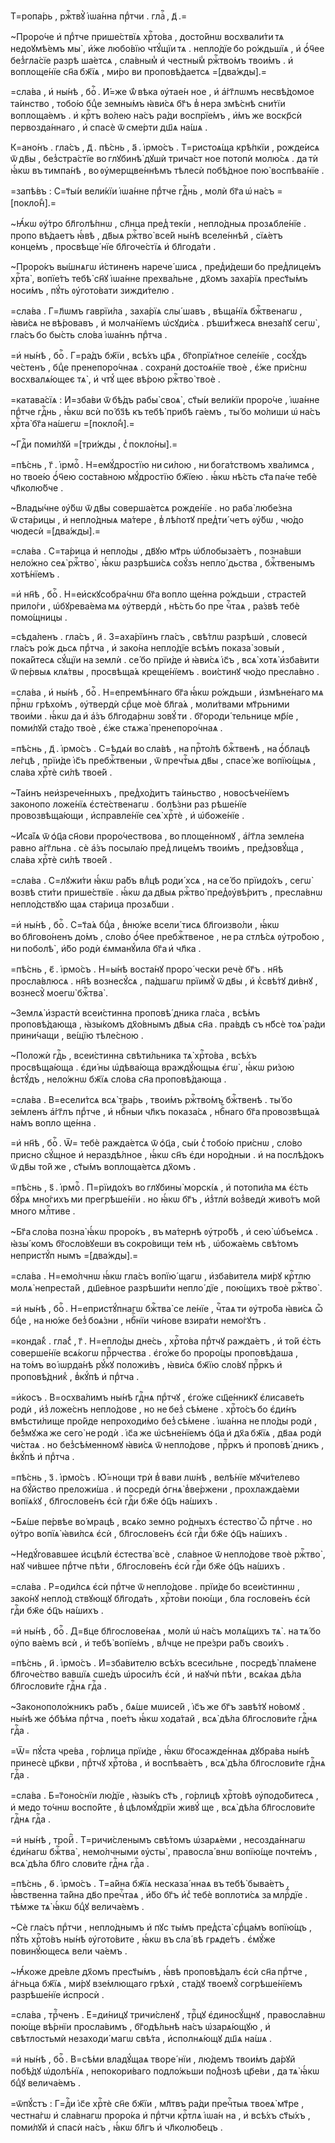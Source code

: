 Т=ропа́рь , ржⷭ҇твꙋ̀ і҆ѡа́нна прⷣтчи . глаⷭ҇ , д҃ .=

~Проро́че и҆ прⷣтче прише́ствїѧ хрⷭ҇то́ва , досто́йнѡ восхвали́ти тѧ недоꙋмѣ́емъ мы̀ , и҆́же любо́вїю чтꙋ́щїи тѧ . непло́дїе бо ро́ждьшїѧ , и҆ ѻ҆́ч҃ее без̾гла́сїе разрѣ ша́етсѧ , сла́вным̾ и҆ честны́м̾ ржⷭ҇тво́мъ твои́мъ . и҆ воплоще́нїе сн҃а бж҃їѧ , ми́ро ви проповѣ́даетсѧ =[два́жды].=

=сла́ва , и҆ ны́нѣ , боⷢ҇ . И҆́=же ѿ́ вѣка ᲂу҆тае́н ное , и҆ а҆́гг҃лѡмъ несвѣ́домое та́инство , тобо́ю бцⷣе земны́мъ ꙗ҆ви́сѧ бг҃ъ в̾ нера змѣ́снѣ сни́тїи воплоща́емъ . и҆ крⷭ҇тъ во́лею на́съ ра́ди воспрїе́мъ , и҆́мъ же воскр҃сѝ первозда́ннаго , и҆ спасѐ ѿ сме́рти дш҃ѧ на́шѧ .

К=ано́нъ . гла́съ , д҃ . пѣ́снь , а҃ . і҆рмо́съ . Т=ристоѧ́ща крѣ́пкїи , рожде́исѧ ѿ дв҃ы , без̾стра́стїе во глꙋбинѣ̀ дꙋшѝ трича́ст ное потопѝ молю́сѧ . да тѝ ꙗ҆́кѡ въ тимпа́нѣ , во ᲂу҆мерщве́ннѣмъ тѣлесѝ побѣ́дное пою̀ воспѣва́нїе .

=запѣ́въ : С=т҃ы́и вели́кїи і҆ѡа́нне прⷣтче гдⷭ҇нь , молѝ бг҃а ѡ҆ на́съ =[покло́н̾].=

~Ꙗ҆́кѡ ᲂу҆́тро бл҃голѣ́пнѡ , сл҃нца пред̾ текі́и , непло́дныѧ прозѧбле́нїе . пропо вѣ́даетъ ꙗ҆́вѣ , дв҃ыѧ ржⷭ҇тво̀ все́й ны́нѣ вселе́ннѣй , сїѧ́етъ конце́мъ , просвѣще́ нїе бл҃гоче́стїѧ и҆ бл҃года́ти .

~Проро́къ вы́шнѧгѡ и҆́стиненъ нарече́ шисѧ , пред̾и́деши бо пред̾лице́мъ хрⷭ҇та̀ , вопїе́тъ тебѣ̀ сн҃ꙋ і҆ѡа́нне прехва́льне , дх҃омъ заха́рїѧ прест҃ы́мъ носи́мъ , пꙋ́ть ᲂу҆гото́вати зижди́телю .

=сла́ва . Г=л҃ѡмъ гаврїи́ла , заха́рїѧ слы́ шавъ , вѣща́нїѧ бжⷭ҇твенагѡ , ꙗ҆ви́сѧ не вѣ́ровавъ , и҆ молча́нїемъ ѡ҆сꙋди́сѧ . рѣши́т̾жесѧ внеза́пꙋ сегѡ̀ , гла́съ бо бы́сть сло́ва і҆ѡа́ннъ прⷣтча .

=и҆ ны́нѣ , боⷢ҇ . Г=ра́дъ бж҃їи , всѣ́хъ цр҃ѧ , бг҃опрїѧ́тное селе́нїе , сосꙋ́дъ че́стенъ , бцⷣе пренепоро́чнаѧ . сохранѝ достоѧ́нїе твоѐ , є҆́же при́снѡ восхвалѧ́ющеє тѧ̀ , и҆ чтꙋ́ щеє вѣ́рою ржⷭ҇тво̀ твоѐ .

=катава́сїѧ : И҆=зба́ви ѿ бѣ́дъ рабы̀ своѧ̀ , ст҃ы́и вели́кїи проро́че , і҆ѡа́нне прⷣтче гдⷭ҇нь , ꙗ҆́кѡ всѝ по́ бз҃ѣ къ тебѣ̀ прибѣ га́емъ , ты́ бо мо́лиши ѡ҆ на́съ хрⷭ҇та̀ бг҃а на́шегѡ =[покло́н̾].=

~Гдⷭ҇и поми́лꙋй =[три́жды , с̾ покло́ны].=

=пѣ́снь , г҃ . і҆рмоⷭ҇ . Н=емꙋ́дростїю ни си́лою , ни бога́тствомъ хва́лимсѧ , но твое́ю ѻ҆́ч҃ею соста́вною мꙋ́дростїю бж҃їею . ꙗ҆́кѡ нѣ́сть ст҃а па́че тебѐ чл҃колю́бче .

~Влады́чне ᲂу҆́бѡ ѿ дв҃ы соверша́етсѧ рожде́нїе . но раба̀ любе́зна ѿ ста́рицы , и҆ непло́дныѧ ма́тере , в̾ лѣ́потꙋ пред̾ти́ четъ ᲂу҆́бѡ , чю́до чюдесѝ =[два́жды].=

=сла́ва . С=та́рица и҆ непло́ды , дв҃ꙋю мт҃рь ѡ҆блобыза́етъ , позна́вши нело́жно сеѧ̀ ржⷭ҇тво̀ , ꙗ҆́кѡ разрѣши́сѧ соꙋ́зъ непло́ дьства , бжⷭ҇твенымъ хотѣ́нїемъ .

=и҆ нн҃ѣ , боⷢ҇ . Н=еи҆скꙋсобра́чнѡ бг҃а вопло ще́нна ро́ждьши , страсте́й прило́ги , ѡ҆бꙋрева́ема мѧ ᲂу҆твердѝ , нѣ́сть бо пре чⷭ҇таѧ , ра́звѣ тебѐ помо́щницы .

=сѣда́ленъ . гла́съ , и҃ . З=аха́рїинъ гла́съ , свѣ́тлѡ разрѣшѝ , словесѝ гла́съ ро́ж дьсѧ прⷣтча , и҆ зако́на непло́дїе всѣ́мъ показа̀ зовы́и , пока́йтесѧ сꙋ́щїи на землѝ . се́ бо прїи́де и҆ ꙗ҆ви́сѧ і҆с҃ъ , всѧ̀ хотѧ̀ и҆зба́вити ѿ пе́рвыѧ клѧ́твы , просвѣща́ѧ креще́нїемъ . вои́стинꙋ чю́до пресла́вно .

=сла́ва , и҆ ны́нѣ , боⷢ҇ . Н=епремѣ́ннаго бг҃а ꙗ҆́кѡ ро́ждьши , и҆змѣне́наго мѧ прⷭ҇нѡ грѣхо́мъ , ᲂу҆твердѝ срⷣце моѐ бл҃га́ѧ , моли́твами мт҃рьними твои́ми . ꙗ҆́кѡ да и҆ а҆́зъ бл҃года́рнѡ зовꙋ́ ти . бг҃ороди́ тельнице мр҃і́е , поми́лꙋй ста́до твоѐ , є҆́же стѧжа̀ пренепоро́чнаѧ .

=пѣ́снь , д҃ . і҆рмо́съ . С=ѣдѧ́и во сла́вѣ , на прⷭ҇то́лѣ бжⷭ҇твенѣ , на ѻ҆́блацѣ ле́гцѣ , прїи́де і҆с҃ъ пребжⷭ҇твеныи , ѿ пречтⷭ҇ыѧ дв҃ы , спасе́ же вопїю́щыѧ , сла́ва хрⷭ҇тѐ си́лѣ твое́й .

~Та́инъ неи҆зрече́нныхъ , пред̾хо́дитъ та́иньство , новосѣче́нїемъ законопо ложе́нїѧ є҆сте́ственагѡ . болѣ́зни раз рѣше́нїе провозвѣща́ющи , и҆справле́нїе сеѧ̀ хрⷭ҇тѐ , и҆ ѡ҆боже́нїе .

~И҆са́їѧ ѿ ѻ҆ц҃а сн҃ови проро́чествова , во площе́нномꙋ , а҆́гг҃ла земле́на равно а́гг҃льна . сѐ а҆́зъ посыла́ю пред̾ лице́мъ твои́мъ , пред̾зовꙋ́ща , сла́ва хрⷭ҇тѐ си́лѣ твое́й .

=сла́ва . С=лꙋжи́ти ꙗ҆́кѡ ра́бъ влⷣцѣ роди́ хсѧ , на се́ бо прїидо́хъ , сегѡ̀ возвѣ сти́ти прише́ствїе . ꙗ҆́кѡ да дв҃ыѧ ржⷭ҇тво̀ пред̾ᲂу҆вѣ́ритъ , пресла́внѡ непло́дствꙋю щаѧ ста́рица прозѧ́бши .

=и҆ ны́нѣ , боⷢ҇ . С=т҃а́ѧ бцⷣа , в̾ню́же всели́ тисѧ бл҃гоизво́ли , ꙗ҆́кѡ во бл҃гово́ненъ до́мъ , сло́во ѻ҆́ч҃ее пребжⷭ҇твеное , не ра стлѣ́сѧ ᲂу҆тро́бою , ни поболѣ̀ , и҆́бо родѝ є҆мманꙋ́ила бг҃а и҆ чл҃ка .

=пѣ́снь , є҃ . і҆рмо́съ . Н=ы́нѣ воста́нꙋ проро́ чески речѐ бг҃ъ . нн҃ѣ просла́влюсѧ . нн҃ѣ вознесꙋ́сѧ , па́дшагѡ прїимꙋ̀ ѿ дв҃ы , и҆ к̾свѣ́тꙋ ди́внꙋ , вознесꙋ̀ моегѡ̀ бжⷭ҇тва̀ .

~Землѧ̀ и҆зрастѝ всеи́стинна проповѣ́ дника гла́са , всѣ́мъ проповѣ́дающа , ꙗ҆зы́комъ дх҃о́внымъ дв҃ыѧ сн҃а . пра́вдѣ съ нб҃сѐ тоѧ̀ ра́ди прини́чащи , ве́щїю тѣле́сною .

~Положѝ гдⷭ҇ь , всеи́стинна свѣти́льника тѧ̀ хрⷭ҇то́ва , всѣ́хъ просвѣща́юща . є҆ди́ ны ѡ҆дѣва́юща враждꙋ́ющыѧ є҆гѡ̀ , ꙗ҆́кѡ ри́зою в̾стꙋ́дъ , нело́жнѡ бж҃їѧ сло́ва сн҃а проповѣ́дающа .

=сла́ва . В=есели́тсѧ всѧ̀ тва́рь , твои́мъ ржⷭ҇тво́мъ бжⷭ҇твенѣ . ты́ бо зе́мленъ а҆́гг҃лъ прⷣтче , и҆ нбⷭ҇ныи чл҃къ показа́сѧ , нбⷭ҇наго бг҃а провозвѣща́ѧ на́мъ вопло ще́нна .

=и҆ нн҃ѣ , боⷢ҇ . Ѿ= тебѐ ражда́етсѧ ѿ ѻ҆ц҃а , сы́и с̾ тобо́ю при́снѡ , сло́во присно сꙋ́щное и҆ нераздѣ́лное , ꙗ҆́кѡ сн҃ъ є҆ди норо́дныи . и҆ на послѣ́докъ ѿ дв҃ы то́й же , ст҃ы́мъ воплоща́етсѧ дх҃омъ .

=пѣ́снь , ѕ҃ . і҆рмоⷭ҇ . П=рїидо́хъ во глꙋбины̀ морскі́ѧ , и҆ потопи́ла мѧ є҆́сть бꙋ́рѧ мно́гихъ ми прегрѣше́нїи . но ꙗ҆́кѡ бг҃ъ , и҆з̾тлѝ воз̾ведѝ живо́тъ мо́й много млⷭ҇тиве .

~Бг҃а сло́ва позна̀ ꙗ҆́кѡ проро́къ , въ ма́тернѣ ᲂу҆тро́бѣ , и҆ сею̀ ѡ҆бъе́мсѧ . ꙗ҆зы́ комъ бг҃осло́вꙋеши въ сокро́вищи те́м нѣ , ѡ҆божа́емь свѣ́томъ непристꙋ́п нымъ =[два́жды].=

=сла́ва . Н=емо́лчнѡ ꙗ҆́кѡ гла́съ вопїю́ щагѡ , и҆зба́вителѧ ми́рꙋ крⷭ҇тлю молѧ̀ непреста́й , дш҃е́вное разрѣши́ти непло́ дїе , пою́щихъ твоѐ ржⷭ҇тво̀ .

=и҆ ны́нѣ , боⷢ҇ . Н=епристꙋ́пнагѡ бжⷭ҇тва̀ се ле́нїе , чⷭ҇таѧ ти ᲂу҆тро́ба ꙗ҆ви́сѧ ѽ бцⷣе , на ню́же без̾ боѧ́зни , нбⷭ҇нїи чи́нове взира́ти немо́гꙋтъ .

=конда́к̾ . гла́с̾ , г҃ . Н=епло́ды дне́сь , хрⷭ҇то́ва прⷣтчꙋ ражда́етъ , и҆ то́й є҆́сть соверше́нїе всѧ́когѡ прⷪ҇рчества . є҆го́же бо проро́цы проповѣ́даша , на то́мъ во і҆ѡрда́нѣ рꙋ́кꙋ положи́въ , ꙗ҆ви́сѧ бж҃їю сло́вꙋ прⷪ҇ркъ и҆ проповѣ́дник̾ , в̾кꙋ́пѣ и҆ прⷣтча .

=и҆́косъ . В=осхва́лимъ ны́нѣ гдⷭ҇нѧ прⷣтчꙋ , є҆го́же сщ҃е́нникꙋ є҆лисаве́ть родѝ , и҆з̾ ложе́снъ непло́дове , но не без̾ сѣ́мене . хрⷭ҇то́съ бо є҆ди́нъ вмѣсти́лище про́йде непроходи́мо без̾ сѣ́мене . і҆ѡа́нна не пло́ды родѝ , бе́з̾мꙋжа же сего̀ не родѝ . і҆с҃а же ѡ҆сѣне́нїемъ ѻ҆ц҃а и҆ дх҃а бж҃їѧ , дв҃аѧ родѝ чи́стаѧ . но без̾сѣ́менномꙋ ꙗ҆ви́сѧ ѿ непло́дове , прⷪ҇ркъ и҆ проповѣ́ дникъ , в̾кꙋ́пѣ и҆ прⷣтча .

=пѣ́снь , з҃ . і҆рмо́съ . Ю҆́=нощи трѝ в̾ вави лѡ́нѣ , велѣ́нїе мꙋчи́телево на бꙋ́йство преложи́ша . и҆ посредѝ ѻ҆гнѧ̀ в̾ве́ржени , прохлажда́еми вопїѧ́хꙋ , бл҃гослове́нъ є҆сѝ гдⷭ҇и бж҃е ѻ҆ц҃ъ на́шихъ .

~Бѧ́ше пе́рвѣе во́ мрацѣ , всѧ́ко земно ро́дныхъ є҆стество̀ ѽ прⷣтче . но ᲂу҆́тро вопїѧ̀ ꙗ҆ви́лсѧ є҆сѝ , бл҃гослове́нъ є҆сѝ гдⷭ҇и бж҃е ѻ҆ц҃ъ на́шихъ .

~Недꙋ́говавшее и҆сцѣлѝ є҆стества̀ всѐ , сла́вное ѿ непло́дове твоѐ ржⷭ҇тво̀ , наꙋ чи́вшее прⷣтче пѣ́ти , бл҃гослове́нъ є҆сѝ гдⷭ҇и бж҃е ѻ҆ц҃ъ на́шихъ .

=сла́ва . Р=оди́лсѧ є҆сѝ прⷣтче ѿ непло́дове . прїи́де бо всеи́стиннѡ , зако́нꙋ непло́д ствꙋющꙋ бл҃года́ть , хрⷭ҇то́ви пою́щи , бла гослове́нъ є҆сѝ гдⷭ҇и бж҃е ѻ҆ц҃ъ на́шихъ .

=и҆ ны́нѣ , боⷢ҇ . Д=в҃це бл҃гослове́наѧ , молѝ ѡ҆ на́съ молѧ́щихъ тѧ̀ . на тѧ́ бо ᲂу҆по ва́емъ всѝ , и҆ тебѣ̀ вопїе́мъ , влⷣчце не пре́зри ра́бъ свои́хъ .

=пѣ́снь , и҃ . і҆рмо́съ . И҆=зба́вителю всѣ́хъ всеси́льне , посредѣ̀ пла́мене бл҃гоче́ство вавшїѧ сше́дъ ѡ҆роси́лъ є҆сѝ , и҆ наꙋчѝ пѣ́ти , всѧ́каѧ дѣ́ла бл҃гослови́те гдⷭ҇нѧ гдⷭ҇а .

~Законополо́жникъ ра́бъ , бѧ́ше мѡисе́й , і҆с҃ъ же бг҃ъ завѣ́тꙋ но́вомꙋ . ны́нѣ же ѻ҆бѣ́ма прⷣтча , пое́тъ ꙗ҆́кѡ хода́тай , всѧ̀ дѣ́ла бл҃гослови́те гдⷭ҇нѧ гдⷭ҇а .

=Ѿ= пꙋ́ста чре́ва , го́рлица прїи́де , ꙗ҆́кѡ бг҃осажде́ннаѧ дꙋбра́ва ны́нѣ принесѐ цр҃кви , прⷣтчꙋ хрⷭ҇то́ва , и҆ воспѣва́етъ , всѧ̀ дѣ́ла бл҃гослови́те гдⷭ҇нѧ гдⷭ҇а .

=сла́ва . Б=г҃оно́снїи лю́дїе , ꙗ҆зы́къ ст҃ъ , го́рлицѣ хрⷭ҇то́вѣ ᲂу҆подо́битесѧ , и҆ медо то́чнѡ воспо́йте , в̾ цѣломꙋ́дрїи живꙋ́ ще , всѧ̀ дѣ́ла бл҃гослови́те гдⷭ҇нѧ гдⷭ҇а .

=и҆ ны́нѣ , тро́иⷱ҇ . Т=ричи́сленымъ свѣ́томъ ѡ҆зарѧ́еми , несозда́ннагѡ є҆ди́нагѡ бжⷭ҇тва̀ , немо́лчными ᲂу҆сты̀ , правосла́ внѡ вопїю́ще почте́мъ , всѧ̀ дѣ́ла бл҃го слови́те гдⷭ҇нѧ гдⷭ҇а .

=пѣ́снь , ѳ҃ . і҆рмо́съ . Т=а́йна бж҃їѧ несказа́ ннаѧ въ тебѣ̀ быва́етъ , ꙗ҆́вственна та́йна дв҃о пречⷭ҇таѧ , и҆́бо бг҃ъ и҆с̾ тебѐ воплоти́сѧ за млрⷭ҇дїе . тѣ́мже тѧ̀ ꙗ҆́кѡ бцⷣꙋ велича́емъ .

~Сѐ гла́съ прⷣтчи , непло́днымъ и҆ пꙋс ты́мъ пред̾ста̀ срⷣца́мъ вопїю́щъ , пꙋ́ть хрⷭ҇то́въ ны́нѣ ᲂу҆гото́вите , ꙗ҆́кѡ въ сла́ вѣ грѧде́тъ . є҆мꙋ́же повинꙋ́ющесѧ вели ча́емъ .

~Ꙗ҆́коже дре́вле дх҃омъ прест҃ы́мъ , ꙗ҆́вѣ проповѣ́далъ є҆сѝ сн҃а прⷣтче , а҆́гньца бж҃їѧ , ми́рꙋ взе́млющаго грѣхѝ , ста́дꙋ твоемꙋ̀ согрѣше́нїемъ разрѣше́нїе и҆спросѝ .

=сла́ва , трⷪ҇ченъ . Е҆=ди́ницꙋ тричи́сленꙋ , трⷪ҇цꙋ є҆диносꙋ́щнꙋ , правосла́внѡ пою́ще вѣ́рнїи просла́вимъ , бг҃одѣ́льнѣ на́съ ѡ҆зарѧ́ющꙋю , и҆ свѣтлостьмѝ незаходи́ магѡ свѣ́та , и҆сполнѧ́ющꙋ дш҃ѧ на́шѧ .

=и҆ ны́нѣ , боⷢ҇ . В=сѣ́ми владꙋ́щаѧ творе́ нїи , лю́демъ твои́мъ да́рꙋй побѣ́дꙋ ѡ҆долѣ́нїѧ , непокори́ваго подло́жьши по́д̾нозѣ цр҃е́ви , да тѧ̀ ꙗ҆́кѡ бцⷣꙋ велича́емъ .

=ѿпꙋ́стъ : Г=дⷭ҇и і҆с҃е хрⷭ҇тѐ сн҃е бж҃їи , мл҃твъ ра́ди пречⷭ҇тыѧ твоеѧ̀ мт҃ре , честна́гѡ и҆ сла́внагѡ проро́ка и҆ прⷣтчи крⷭ҇тлѧ і҆ѡа́н на , и҆ всѣ́хъ ст҃ы́хъ , поми́лꙋй и҆ спасѝ на́съ , ꙗ҆́кѡ бл҃гъ и҆ чл҃колю́бецъ .

